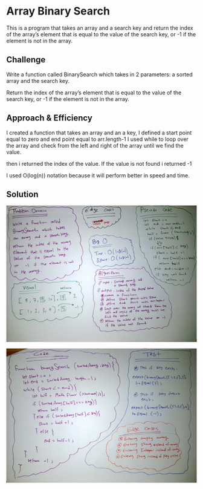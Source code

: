 # Array Binary Search

This is a program that takes an array and a search key and return the index of the array’s element that is equal to the value of the search key, or -1 if the element is not in the array.

## Challenge

Write a function called BinarySearch which takes in 2 parameters: a sorted array and the search key. 

Return the index of the array’s element that is equal to the value of the search key, or -1 if the element is not in the array.

## Approach & Efficiency

I created a function that takes an array and an a key, I defined a start point equal to zero and end point equal to arr.length-1 
I used while to loop over the array and check from the left and right of the array until we find the value.

then i returned the index of the value. If the value is not found i returned -1

I used O(log(n)) notation because it will perform better in speed and time.


## Solution

![](./img/binary1.jpg)

![](./img/binary2.jpg)

